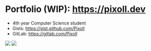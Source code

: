 # Portfolio (WIP): https://pixoll.dev

- 4th year Computer Science student
- Gists: https://gist.github.com/Pixoll
- GitLab: https://gitlab.com/Pixoll

<img src="https://github-readme-stats.vercel.app/api?username=Pixoll&show_icons=true&rank_icon=github&theme=github_dark_dimmed"/>
<img src="https://github-readme-stats.vercel.app/api/top-langs/?username=Pixoll&langs_count=10&layout=compact&hide=javascript,html,css&theme=github_dark_dimmed"/>

